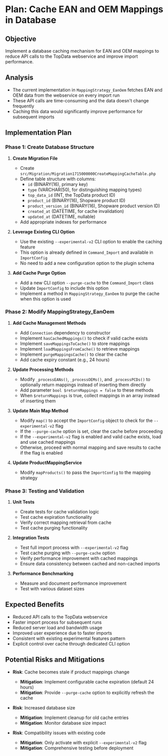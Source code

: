 # Plan: Cache EAN and OEM Mappings in Database

## Objective
Implement a database caching mechanism for EAN and OEM mappings to reduce API calls to the TopData webservice and improve import performance.

## Analysis
- The current implementation in `MappingStrategy_EanOem` fetches EAN and OEM data from the webservice on every import run
- These API calls are time-consuming and the data doesn't change frequently
- Caching this data would significantly improve performance for subsequent imports

## Implementation Plan

### Phase 1: Create Database Structure
1. **Create Migration File**
   - Create `src/Migration/Migration1715000000CreateMappingCacheTable.php`
   - Define table structure with columns:
     - `id` (BINARY(16), primary key)
     - `type` (VARCHAR(50), for distinguishing mapping types)
     - `top_data_id` (INT, the TopData product ID)
     - `product_id` (BINARY(16), Shopware product ID)
     - `product_version_id` (BINARY(16), Shopware product version ID)
     - `created_at` (DATETIME, for cache invalidation)
     - `updated_at` (DATETIME, nullable)
   - Add appropriate indexes for performance

2. **Leverage Existing CLI Option**
   - Use the existing `--experimental-v2` CLI option to enable the caching feature
   - This option is already defined in `Command_Import` and available in `ImportConfig`
   - No need to add a new configuration option to the plugin schema

3. **Add Cache Purge Option**
   - Add a new CLI option `--purge-cache` to the `Command_Import` class
   - Update `ImportConfig` to include this option
   - Implement a method in `MappingStrategy_EanOem` to purge the cache when this option is used

### Phase 2: Modify MappingStrategy_EanOem
1. **Add Cache Management Methods**
   - Add `Connection` dependency to constructor
   - Implement `hasCachedMappings()` to check if valid cache exists
   - Implement `saveMappingsToCache()` to store mappings
   - Implement `loadMappingsFromCache()` to retrieve mappings
   - Implement `purgeMappingsCache()` to clear the cache
   - Add cache expiry constant (e.g., 24 hours)

2. **Update Processing Methods**
   - Modify `_processEANs()`, `_processOEMs()`, and `_processPCDs()` to optionally return mappings instead of inserting them directly
   - Add parameter `bool $returnMappings = false` to these methods
   - When `$returnMappings` is true, collect mappings in an array instead of inserting them

3. **Update Main Map Method**
   - Modify `map()` to accept the `ImportConfig` object to check for the `--experimental-v2` flag
   - If the `--purge-cache` option is set, clear the cache before proceeding
   - If the `--experimental-v2` flag is enabled and valid cache exists, load and use cached mappings
   - Otherwise, proceed with normal mapping and save results to cache if the flag is enabled

4. **Update ProductMappingService**
   - Modify `mapProducts()` to pass the `ImportConfig` to the mapping strategy

### Phase 3: Testing and Validation
1. **Unit Tests**
   - Create tests for cache validation logic
   - Test cache expiration functionality
   - Verify correct mapping retrieval from cache
   - Test cache purging functionality

2. **Integration Tests**
   - Test full import process with `--experimental-v2` flag
   - Test cache purging with `--purge-cache` option
   - Verify performance improvement with cached mappings
   - Ensure data consistency between cached and non-cached imports

3. **Performance Benchmarking**
   - Measure and document performance improvement
   - Test with various dataset sizes

## Expected Benefits
- Reduced API calls to the TopData webservice
- Faster import process for subsequent runs
- Reduced server load and bandwidth usage
- Improved user experience due to faster imports
- Consistent with existing experimental features pattern
- Explicit control over cache through dedicated CLI option

## Potential Risks and Mitigations
- **Risk**: Cache becomes stale if product mappings change
  - **Mitigation**: Implement configurable cache expiration (default 24 hours)
  - **Mitigation**: Provide `--purge-cache` option to explicitly refresh the cache

- **Risk**: Increased database size
  - **Mitigation**: Implement cleanup for old cache entries
  - **Mitigation**: Monitor database size impact

- **Risk**: Compatibility issues with existing code
  - **Mitigation**: Only activate with explicit `--experimental-v2` flag
  - **Mitigation**: Comprehensive testing before deployment
